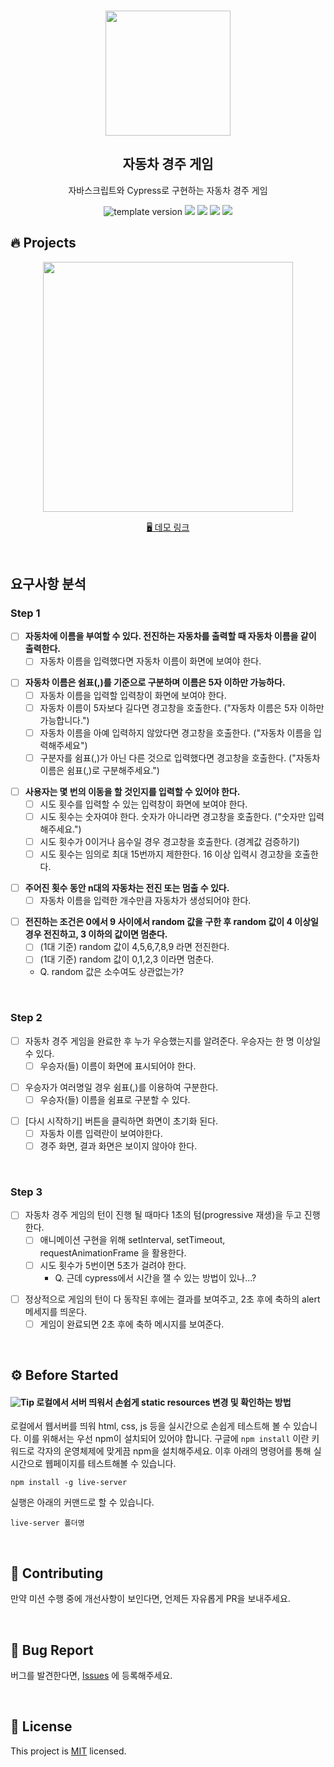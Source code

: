 <br/>
<p align="middle" >
  <img width="200px;" src="https://user-images.githubusercontent.com/50367798/106415730-2645a280-6493-11eb-876c-ef7172652261.png"/>
</p>
<h2 align="middle">자동차 경주 게임</h2>
<p align="middle">자바스크립트와 Cypress로 구현하는 자동차 경주 게임</p>
<p align="middle">
  <img src="https://img.shields.io/badge/version-1.0.0-blue?style=flat-square" alt="template version"/>
  <img src="https://img.shields.io/badge/language-html-red.svg?style=flat-square"/>
  <img src="https://img.shields.io/badge/language-css-blue.svg?style=flat-square"/>
  <img src="https://img.shields.io/badge/language-js-yellow.svg?style=flat-square"/>
  <img src="https://img.shields.io/badge/license-MIT-brightgreen.svg?style=flat-square"/>
</p>

## 🔥 Projects

<p align="middle">
  <img width="400" src="https://techcourse-storage.s3.ap-northeast-2.amazonaws.com/7c76e809d82a4a3aa0fd78a86be25427">
</p>

<p align="middle">
  <a href="https://next-step.github.io/js-racingcar/">🖥️ 데모 링크</a>
</p>

<br>

## 요구사항 분석

### Step 1

- [ ] **자동차에 이름을 부여할 수 있다. 전진하는 자동차를 출력할 때 자동차 이름을 같이 출력한다.**
  - [ ] 자동차 이름을 입력했다면 자동차 이름이 화면에 보여야 한다.

>

- [ ] **자동차 이름은 쉼표(,)를 기준으로 구분하며 이름은 5자 이하만 가능하다.**
  - [ ] 자동차 이름을 입력할 입력창이 화면에 보여야 한다.
  - [ ] 자동차 이름이 5자보다 길다면 경고창을 호출한다. ("자동차 이름은 5자 이하만 가능합니다.")
  - [ ] 자동차 이름을 아예 입력하지 않았다면 경고창을 호출한다. ("자동차 이름을 입력해주세요")
  - [ ] 구분자를 쉼표(,)가 아닌 다른 것으로 입력했다면 경고창을 호출한다. ("자동차 이름은 쉼표(,)로 구분해주세요.")

>

- [ ] **사용자는 몇 번의 이동을 할 것인지를 입력할 수 있어야 한다.**
  - [ ] 시도 횟수를 입력할 수 있는 입력창이 화면에 보여야 한다.
  - [ ] 시도 횟수는 숫자여야 한다. 숫자가 아니라면 경고창을 호출한다. ("숫자만 입력해주세요.")
  - [ ] 시도 횟수가 0이거나 음수일 경우 경고창을 호출한다. (경계값 검증하기)
  - [ ] 시도 횟수는 임의로 최대 15번까지 제한한다. 16 이상 입력시 경고창을 호출한다.

>

- [ ] **주어진 횟수 동안 n대의 자동차는 전진 또는 멈출 수 있다.**
  - [ ] 자동차 이름을 입력한 개수만큼 자동차가 생성되어야 한다.

>

- [ ] **전진하는 조건은 0에서 9 사이에서 random 값을 구한 후 random 값이 4 이상일 경우 전진하고, 3 이하의 값이면 멈춘다.**
  - [ ] (1대 기준) random 값이 4,5,6,7,8,9 라면 전진한다.
  - [ ] (1대 기준) random 값이 0,1,2,3 이라면 멈춘다.
  - Q. random 값은 소수여도 상관없는가?

<br>

### Step 2

- [ ] 자동차 경주 게임을 완료한 후 누가 우승했는지를 알려준다. 우승자는 한 명 이상일 수 있다.
  - [ ] 우승자(들) 이름이 화면에 표시되어야 한다.

>

- [ ] 우승자가 여러명일 경우 쉼표(,)를 이용하여 구분한다.
  - [ ] 우승자(들) 이름을 쉼표로 구분할 수 있다.

>

- [ ] [다시 시작하기] 버튼을 클릭하면 화면이 초기화 된다.
  - [ ] 자동차 이름 입력란이 보여야한다.
  - [ ] 경주 화면, 결과 화면은 보이지 않아야 한다.

<br>

### Step 3

- [ ] 자동차 경주 게임의 턴이 진행 될 때마다 1초의 텀(progressive 재생)을 두고 진행한다.
  - [ ] 애니메이션 구현을 위해 setInterval, setTimeout, requestAnimationFrame 을 활용한다.
  - [ ] 시도 횟수가 5번이면 5초가 걸려야 한다.
    - Q. 근데 cypress에서 시간을 잴 수 있는 방법이 있나...?

>

- [ ] 정상적으로 게임의 턴이 다 동작된 후에는 결과를 보여주고, 2초 후에 축하의 alert 메세지를 띄운다.
  - [ ] 게임이 완료되면 2초 후에 축하 메시지를 보여준다.

<br>

## ⚙️ Before Started

#### <img alt="Tip" src="https://img.shields.io/static/v1.svg?label=&message=Tip&style=flat-square&color=673ab8"> 로컬에서 서버 띄워서 손쉽게 static resources 변경 및 확인하는 방법

로컬에서 웹서버를 띄워 html, css, js 등을 실시간으로 손쉽게 테스트해 볼 수 있습니다. 이를 위해서는 우선 npm이 설치되어 있어야 합니다. 구글에 `npm install` 이란 키워드로 각자의 운영체제에 맞게끔 npm을 설치해주세요. 이후 아래의 명령어를 통해 실시간으로 웹페이지를 테스트해볼 수 있습니다.

```
npm install -g live-server
```

실행은 아래의 커맨드로 할 수 있습니다.

```
live-server 폴더명
```

<br>

## 👏 Contributing

만약 미션 수행 중에 개선사항이 보인다면, 언제든 자유롭게 PR을 보내주세요.

<br>

## 🐞 Bug Report

버그를 발견한다면, [Issues](https://github.com/next-step/js-racingcar/issues) 에 등록해주세요.

<br>

## 📝 License

This project is [MIT](https://github.com/next-step/js-racingcar/blob/main/LICENSE) licensed.
